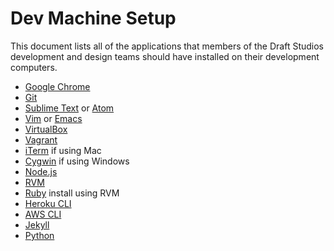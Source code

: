 # Dev Machine Setup

This document lists all of the applications that members of the Draft Studios development and design teams should have installed on their development computers.

- [Google Chrome](https://www.google.com/chrome/)
- [Git](https://git-scm.com/)
- [Sublime Text](https://www.sublimetext.com/) or [Atom](https://atom.io/)
- [Vim](https://www.vim.org/) or [Emacs](https://www.gnu.org/software/emacs/)
- [VirtualBox](https://www.virtualbox.org/)
- [Vagrant](https://www.vagrantup.com/)
- [iTerm](https://www.iterm2.com/) if using Mac
- [Cygwin](https://www.cygwin.com/) if using Windows 
- [Node.js](https://nodejs.org/en/)
- [RVM](https://rvm.io/)
- [Ruby](http://www.ruby-lang.org/) install using RVM
- [Heroku CLI](https://devcenter.heroku.com/articles/heroku-cli)
- [AWS CLI](https://aws.amazon.com/cli/)
- [Jekyll](https://jekyllrb.com/)
- [Python](https://www.python.org/)

